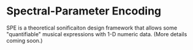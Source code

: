 # Spectral-Parameter Encoding
SPE is a theoretical sonificaiton design framework that allows some "quantifiable" musical expressions with 1-D numeric data. (More details coming soon.)

[comment]: <> (It uses two simple principles: &#40;1&#41; )

[comment]: <> (deterministic )
